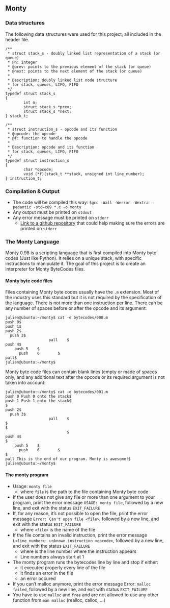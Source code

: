 ## Monty
### Data structures

The following data structures were used for this project, all included in the header file.
```
/**
 * struct stack_s - doubly linked list representation of a stack (or queue)
 * @n: integer
 * @prev: points to the previous element of the stack (or queue)
 * @next: points to the next element of the stack (or queue)
 *
 * Description: doubly linked list node structure
 * for stack, queues, LIFO, FIFO
 */
typedef struct stack_s
{
        int n;
        struct stack_s *prev;
        struct stack_s *next;
} stack_t;
```
```
/**
 * struct instruction_s - opcode and its function
 * @opcode: the opcode
 * @f: function to handle the opcode
 *
 * Description: opcode and its function
 * for stack, queues, LIFO, FIFO
 */
typedef struct instruction_s
{
        char *opcode;
        void (*f)(stack_t **stack, unsigned int line_number);
} instruction_t;
```

### Compilation & Output
- The code will be compiled this way:
``$gcc -Wall -Werror -Wextra -pedantic -std=c89 *.c -o monty``
- Any output must be printed on ``stdout``
- Any error message must be printed on ``stderr``
	- [Link to a github repository](https://alx-intranet.hbtn.io/rltoken/Cv-FVD5dZn3814FM4WkBPQ) that could help making sure the errors are printed on ``stderr``

### The Monty Language
Monty 0.98 is a scripting language that is first compiled into Monty byte codes (Just like Python). It relies on a unique stack, with specific instructions to manipulate it. The goal of this project is to create an interpreter for Monty ByteCodes files.

#### Monty byte code files
Files containing Monty byte codes usually have the ``.m`` extension. Most of the industry uses this standard but it is not required by the specification of the language. There is not more than one instruction per line. There can be any number of spaces before or after the opcode and its argument:

```
julien@ubuntu:~/monty$ cat -e bytecodes/000.m
push 0$
push 1$
push 2$
  push 3$
                   pall    $
push 4$
    push 5    $
      push    6        $
pall$
julien@ubuntu:~/monty$
```
Monty byte code files can contain blank lines (empty or made of spaces only, and any additional text after the opcode or its required argument is not taken into account:

```
julien@ubuntu:~/monty$ cat -e bytecodes/001.m
push 0 Push 0 onto the stack$
push 1 Push 1 onto the stack$
$
push 2$
  push 3$
                   pall    $
$
$
                           $
push 4$
$
    push 5    $
      push    6        $
$
pall This is the end of our program. Monty is awesome!$
julien@ubuntu:~/monty$
```
#### The monty program
- Usage: ``monty file``
	- where ``file`` is the path to the file containing Monty byte code
- If the user does not give any file or more than one argument to your program, print the error message ``USAGE: monty file``, followed by a new line, and exit with the status ``EXIT_FAILURE``
- If, for any reason, it’s not possible to open the file, print the error message ``Error: Can't open file <file>``, followed by a new line, and exit with the status ``EXIT_FAILURE``
	- where ``<file>`` is the name of the file
- If the file contains an invalid instruction, print the error message ``L<line_number>: unknown instruction <opcode>``, followed by a new line, and exit with the status ``EXIT_FAILURE``
	- where is the line number where the instruction appears
	- Line numbers always start at 1
- The monty program runs the bytecodes line by line and stop if either:
	- it executed properly every line of the file
	- it finds an error in the file
	- an error occured
- If you can’t malloc anymore, print the error message Error: ``malloc failed``, followed by a new line, and exit with status ``EXIT_FAILURE``
- You have to use ``malloc`` and ``free`` and are not allowed to use any other function from ``man malloc`` (realloc, calloc, …)
